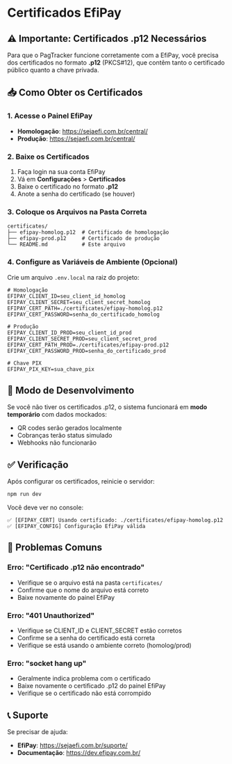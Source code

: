 # Certificados EfiPay

## ⚠️ Importante: Certificados .p12 Necessários

Para que o PagTracker funcione corretamente com a EfiPay, você precisa dos certificados no formato **.p12** (PKCS#12), que contêm tanto o certificado público quanto a chave privada.

## 📥 Como Obter os Certificados

### 1. Acesse o Painel EfiPay
- **Homologação**: https://sejaefi.com.br/central/
- **Produção**: https://sejaefi.com.br/central/

### 2. Baixe os Certificados
1. Faça login na sua conta EfiPay
2. Vá em **Configurações** > **Certificados**
3. Baixe o certificado no formato **.p12**
4. Anote a senha do certificado (se houver)

### 3. Coloque os Arquivos na Pasta Correta
```
certificates/
├── efipay-homolog.p12  # Certificado de homologação
├── efipay-prod.p12     # Certificado de produção
└── README.md           # Este arquivo
```

### 4. Configure as Variáveis de Ambiente (Opcional)

Crie um arquivo `.env.local` na raiz do projeto:

```env
# Homologação
EFIPAY_CLIENT_ID=seu_client_id_homolog
EFIPAY_CLIENT_SECRET=seu_client_secret_homolog
EFIPAY_CERT_PATH=./certificates/efipay-homolog.p12
EFIPAY_CERT_PASSWORD=senha_do_certificado_homolog

# Produção
EFIPAY_CLIENT_ID_PROD=seu_client_id_prod
EFIPAY_CLIENT_SECRET_PROD=seu_client_secret_prod
EFIPAY_CERT_PATH_PROD=./certificates/efipay-prod.p12
EFIPAY_CERT_PASSWORD_PROD=senha_do_certificado_prod

# Chave PIX
EFIPAY_PIX_KEY=sua_chave_pix
```

## 🔧 Modo de Desenvolvimento

Se você não tiver os certificados .p12, o sistema funcionará em **modo temporário** com dados mockados:
- QR codes serão gerados localmente
- Cobranças terão status simulado
- Webhooks não funcionarão

## ✅ Verificação

Após configurar os certificados, reinicie o servidor:

```bash
npm run dev
```

Você deve ver no console:
```
✅ [EFIPAY_CERT] Usando certificado: ./certificates/efipay-homolog.p12
✅ [EFIPAY_CONFIG] Configuração EfiPay válida
```

## 🚨 Problemas Comuns

### Erro: "Certificado .p12 não encontrado"
- Verifique se o arquivo está na pasta `certificates/`
- Confirme que o nome do arquivo está correto
- Baixe novamente do painel EfiPay

### Erro: "401 Unauthorized"
- Verifique se CLIENT_ID e CLIENT_SECRET estão corretos
- Confirme se a senha do certificado está correta
- Verifique se está usando o ambiente correto (homolog/prod)

### Erro: "socket hang up"
- Geralmente indica problema com o certificado
- Baixe novamente o certificado .p12 do painel EfiPay
- Verifique se o certificado não está corrompido

## 📞 Suporte

Se precisar de ajuda:
- **EfiPay**: https://sejaefi.com.br/suporte/
- **Documentação**: https://dev.efipay.com.br/